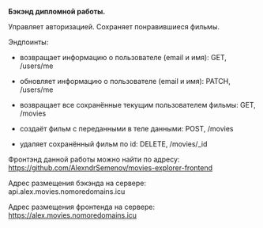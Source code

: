 __Бэкэнд дипломной работы.__

Управляет авторизацией. Сохраняет понравившиеся фильмы.

Эндпоинты:
+ возвращает информацию о пользователе (email и имя):
GET, /users/me

+ обновляет информацию о пользователе (email и имя):
PATCH, /users/me

+ возвращает все сохранённые текущим пользователем фильмы:
GET, /movies

+ создаёт фильм с переданными в теле данными:
POST, /movies

+ удаляет сохранённый фильм по id:
DELETE, /movies/_id

Фронтэнд данной работы можно найти по адресу: https://github.com/AlexndrSemenov/movies-explorer-frontend

Адрес размещения бэкэнда на сервере: api.alex.movies.nomoredomains.icu

Адрес размещения фронтенда на сервере: https://alex.movies.nomoredomains.icu
